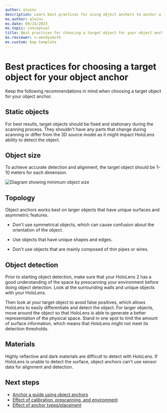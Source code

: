 ```yaml
---
author: alwinv
description: Learn best practices for using object anchors to anchor a guide in Dynamics 365 Guides
ms.author: alwinv
ms.date: 09/14/2023
ms.topic: conceptual
title: Best practices for choosing a target object for your object anchor
ms.reviewer: v-wendysmith
ms.custom: bap-template
---
```


# Best practices for choosing a target object for your object anchor

Keep the following recommendations in mind when choosing a target object for your object anchor.

## Static objects

For best results, target objects should be fixed and stationary during the scanning process. They shouldn't have any parts that change during scanning or differ from the 3D source model as it might impact HoloLens ability to detect the object.

## Object size

To achieve accurate detection and alignment, the target object should be 1–10 meters for each dimension.

![Diagram showing minimum object size](media/AOA-object-size.PNG "Diagram showing minimum object size")

## Topology

Object anchors works best on larger objects that have unique surfaces and asymmetric features.

- Don't use symmetrical objects, which can cause confusion about the orientation of the object.

- Use objects that have unique shapes and edges.

- Don't use objects that are mainly composed of thin pipes or wires.

## Object detection

Prior to starting object detection, make sure that your HoloLens 2 has a good understanding of the space by prescanning your environment before doing object detection. Look at the surrounding walls and unique objects with your HoloLens.

Then look at your target object to avoid false positives, which allows HoloLens to easily differentiate and detect the object. For larger objects, move around the object so that HoloLens is able to generate a better representation of the physical space. Stand in one spot to limit the amount of surface information, which means that HoloLens might not meet its detection thresholds.

## Materials

Highly reflective and dark materials are difficult to detect with HoloLens. If HoloLens is unable to detect the surface, object anchors can't use sensor data for alignment and detection.

## Next steps

- [Anchor a guide using object anchors](pc-app-anchor-object.md)
- [Effect of calibration, prescanning, and environment](pc-app-anchor-improve-hologram-precision.md)
- [Effect of anchor types/placement](pc-app-anchor-types-placement-precision.md)